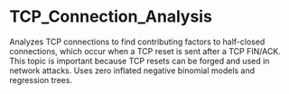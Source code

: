 # TCP_Connection_Analysis
Analyzes TCP connections to find contributing factors to half-closed connections, which occur when a TCP reset is sent after a TCP FIN/ACK. This topic is important because TCP resets can be forged and used in network attacks. Uses zero inflated negative binomial models and regression trees.
